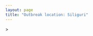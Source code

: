 ```yaml
---
layout: page
title: "Outbreak location: Siliguri"
---
```

<div id="mapid">
<script src="https://buda-magenta.github.io/hazard_map/load_map.js"></script>
><script>
var marker_outbreak = L.marker([26.716413, 88.430992],{"autoPan": true}).addTo(map); marker_outbreak.bindTooltip("Siliguri").openTooltip();

var circle_1 = L.circle([26.626484, 88.734077], {"pane": "markerPane", "color": "red", "fill": true, "fillOpacity": 0.2, "fillRule": "evenodd", "lineCap": "round", "lineJoin": "round", "opacity": 1.0, "radius": 414856, "stroke": true, "weight": 2}).addTo(map);
circle_1.bindTooltip("Jalpaiguri<br>rank: 1<br>hazard index: 0.103714")

var circle_2 = L.circle([22.541418, 88.357691], {"pane": "markerPane", "color": "red", "fill": true, "fillOpacity": 0.2, "fillRule": "evenodd", "lineCap": "round", "lineJoin": "round", "opacity": 1.0, "radius": 341728, "stroke": true, "weight": 2}).addTo(map);
circle_2.bindTooltip("Kolkata<br>rank: 2<br>hazard index: 0.085432")

var circle_3 = L.circle([26.180598, 91.753943], {"pane": "markerPane", "color": "red", "fill": true, "fillOpacity": 0.2, "fillRule": "evenodd", "lineCap": "round", "lineJoin": "round", "opacity": 1.0, "radius": 128529, "stroke": true, "weight": 2}).addTo(map);
circle_3.bindTooltip("Guwahati<br>rank: 3<br>hazard index: 0.032132")

var circle_4 = L.circle([26.298638, 87.953148], {"pane": "markerPane", "color": "red", "fill": true, "fillOpacity": 0.2, "fillRule": "evenodd", "lineCap": "round", "lineJoin": "round", "opacity": 1.0, "radius": 120727, "stroke": true, "weight": 2}).addTo(map);
circle_4.bindTooltip("Kishanganj<br>rank: 4<br>hazard index: 0.030182")

var circle_5 = L.circle([27.037755, 88.263176], {"pane": "markerPane", "color": "red", "fill": true, "fillOpacity": 0.2, "fillRule": "evenodd", "lineCap": "round", "lineJoin": "round", "opacity": 1.0, "radius": 51609, "stroke": true, "weight": 2}).addTo(map);
circle_5.bindTooltip("Darjeeling<br>rank: 5<br>hazard index: 0.012902")

var circle_6 = L.circle([25.560900, 87.647654], {"pane": "markerPane", "color": "red", "fill": true, "fillOpacity": 0.2, "fillRule": "evenodd", "lineCap": "round", "lineJoin": "round", "opacity": 1.0, "radius": 44805, "stroke": true, "weight": 2}).addTo(map);
circle_6.bindTooltip("Katihar<br>rank: 6<br>hazard index: 0.011201")

var circle_7 = L.circle([28.651718, 77.221939], {"pane": "markerPane", "color": "red", "fill": true, "fillOpacity": 0.2, "fillRule": "evenodd", "lineCap": "round", "lineJoin": "round", "opacity": 1.0, "radius": 43948, "stroke": true, "weight": 2}).addTo(map);
circle_7.bindTooltip("Delhi<br>rank: 7<br>hazard index: 0.010987")

var circle_8 = L.circle([25.680654, 88.124646], {"pane": "markerPane", "color": "red", "fill": true, "fillOpacity": 0.2, "fillRule": "evenodd", "lineCap": "round", "lineJoin": "round", "opacity": 1.0, "radius": 41236, "stroke": true, "weight": 2}).addTo(map);
circle_8.bindTooltip("Raiganj<br>rank: 8<br>hazard index: 0.010309")

var circle_9 = L.circle([24.965712, 88.127778], {"pane": "markerPane", "color": "red", "fill": true, "fillOpacity": 0.2, "fillRule": "evenodd", "lineCap": "round", "lineJoin": "round", "opacity": 1.0, "radius": 40973, "stroke": true, "weight": 2}).addTo(map);
circle_9.bindTooltip("English Bazar<br>rank: 9<br>hazard index: 0.010243")

var circle_10 = L.circle([25.263487, 88.789003], {"pane": "markerPane", "color": "red", "fill": true, "fillOpacity": 0.2, "fillRule": "evenodd", "lineCap": "round", "lineJoin": "round", "opacity": 1.0, "radius": 33993, "stroke": true, "weight": 2}).addTo(map);
circle_10.bindTooltip("Balurghat<br>rank: 10<br>hazard index: 0.008498")

var circle_11 = L.circle([25.609324, 85.123525], {"pane": "markerPane", "color": "red", "fill": true, "fillOpacity": 0.2, "fillRule": "evenodd", "lineCap": "round", "lineJoin": "round", "opacity": 1.0, "radius": 32985, "stroke": true, "weight": 2}).addTo(map);
circle_11.bindTooltip("Patna<br>rank: 11<br>hazard index: 0.008246")

var circle_12 = L.circle([27.484460, 94.901945], {"pane": "markerPane", "color": "red", "fill": true, "fillOpacity": 0.2, "fillRule": "evenodd", "lineCap": "round", "lineJoin": "round", "opacity": 1.0, "radius": 19241, "stroke": true, "weight": 2}).addTo(map);
circle_12.bindTooltip("Dibrugarh<br>rank: 12<br>hazard index: 0.004810")

var circle_13 = L.circle([26.000000, 87.500000], {"pane": "markerPane", "color": "red", "fill": true, "fillOpacity": 0.2, "fillRule": "evenodd", "lineCap": "round", "lineJoin": "round", "opacity": 1.0, "radius": 16256, "stroke": true, "weight": 2}).addTo(map);
circle_13.bindTooltip("Purnia<br>rank: 13<br>hazard index: 0.004064")

var circle_14 = L.circle([27.329046, 88.612267], {"pane": "markerPane", "color": "red", "fill": true, "fillOpacity": 0.2, "fillRule": "evenodd", "lineCap": "round", "lineJoin": "round", "opacity": 1.0, "radius": 13025, "stroke": true, "weight": 2}).addTo(map);
circle_14.bindTooltip("Gangtok<br>rank: 14<br>hazard index: 0.003256")

var circle_15 = L.circle([26.698885, 88.320030], {"pane": "markerPane", "color": "red", "fill": true, "fillOpacity": 0.2, "fillRule": "evenodd", "lineCap": "round", "lineJoin": "round", "opacity": 1.0, "radius": 10530, "stroke": true, "weight": 2}).addTo(map);
circle_15.bindTooltip("Bagdogra<br>rank: 15<br>hazard index: 0.002633")

var circle_16 = L.circle([25.913591, 93.728371], {"pane": "markerPane", "color": "red", "fill": true, "fillOpacity": 0.2, "fillRule": "evenodd", "lineCap": "round", "lineJoin": "round", "opacity": 1.0, "radius": 10245, "stroke": true, "weight": 2}).addTo(map);
circle_16.bindTooltip("Dimapur<br>rank: 16<br>hazard index: 0.002561")

var circle_17 = L.circle([22.591260, 88.390964], {"pane": "markerPane", "color": "red", "fill": true, "fillOpacity": 0.2, "fillRule": "evenodd", "lineCap": "round", "lineJoin": "round", "opacity": 1.0, "radius": 10004, "stroke": true, "weight": 2}).addTo(map);
circle_17.bindTooltip("Bidhan Nagar<br>rank: 17<br>hazard index: 0.002501")

var circle_18 = L.circle([26.460914, 80.321759], {"pane": "markerPane", "color": "red", "fill": true, "fillOpacity": 0.2, "fillRule": "evenodd", "lineCap": "round", "lineJoin": "round", "opacity": 1.0, "radius": 9390, "stroke": true, "weight": 2}).addTo(map);
circle_18.bindTooltip("Kanpur<br>rank: 18<br>hazard index: 0.002348")

var circle_19 = L.circle([23.250000, 87.750000], {"pane": "markerPane", "color": "red", "fill": true, "fillOpacity": 0.2, "fillRule": "evenodd", "lineCap": "round", "lineJoin": "round", "opacity": 1.0, "radius": 7153, "stroke": true, "weight": 2}).addTo(map);
circle_19.bindTooltip("Barddhaman<br>rank: 19<br>hazard index: 0.001788")

var circle_20 = L.circle([26.838100, 80.934600], {"pane": "markerPane", "color": "red", "fill": true, "fillOpacity": 0.2, "fillRule": "evenodd", "lineCap": "round", "lineJoin": "round", "opacity": 1.0, "radius": 6752, "stroke": true, "weight": 2}).addTo(map);
circle_20.bindTooltip("Lucknow<br>rank: 20<br>hazard index: 0.001688")

var circle_21 = L.circle([25.512719, 86.090571], {"pane": "markerPane", "color": "red", "fill": true, "fillOpacity": 0.2, "fillRule": "evenodd", "lineCap": "round", "lineJoin": "round", "opacity": 1.0, "radius": 6750, "stroke": true, "weight": 2}).addTo(map);
circle_21.bindTooltip("Begusarai<br>rank: 21<br>hazard index: 0.001688")

var circle_22 = L.circle([22.472223, 88.093845], {"pane": "markerPane", "color": "red", "fill": true, "fillOpacity": 0.2, "fillRule": "evenodd", "lineCap": "round", "lineJoin": "round", "opacity": 1.0, "radius": 5002, "stroke": true, "weight": 2}).addTo(map);
circle_22.bindTooltip("Uluberia<br>rank: 22<br>hazard index: 0.001251")

var circle_23 = L.circle([23.687130, 86.974659], {"pane": "markerPane", "color": "red", "fill": true, "fillOpacity": 0.2, "fillRule": "evenodd", "lineCap": "round", "lineJoin": "round", "opacity": 1.0, "radius": 4297, "stroke": true, "weight": 2}).addTo(map);
circle_23.bindTooltip("Asansol<br>rank: 23<br>hazard index: 0.001074")

var circle_24 = L.circle([24.817861, 92.756221], {"pane": "markerPane", "color": "red", "fill": true, "fillOpacity": 0.2, "fillRule": "evenodd", "lineCap": "round", "lineJoin": "round", "opacity": 1.0, "radius": 4102, "stroke": true, "weight": 2}).addTo(map);
circle_24.bindTooltip("Silchar<br>rank: 24<br>hazard index: 0.001026")

var circle_25 = L.circle([19.075990, 72.877393], {"pane": "markerPane", "color": "red", "fill": true, "fillOpacity": 0.2, "fillRule": "evenodd", "lineCap": "round", "lineJoin": "round", "opacity": 1.0, "radius": 4092, "stroke": true, "weight": 2}).addTo(map);
circle_25.bindTooltip("Mumbai<br>rank: 25<br>hazard index: 0.001023")

var circle_26 = L.circle([22.890183, 88.426939], {"pane": "markerPane", "color": "red", "fill": true, "fillOpacity": 0.2, "fillRule": "evenodd", "lineCap": "round", "lineJoin": "round", "opacity": 1.0, "radius": 3904, "stroke": true, "weight": 2}).addTo(map);
circle_26.bindTooltip("Naihati<br>rank: 26<br>hazard index: 0.000976")

var circle_27 = L.circle([23.831238, 91.282382], {"pane": "markerPane", "color": "red", "fill": true, "fillOpacity": 0.2, "fillRule": "evenodd", "lineCap": "round", "lineJoin": "round", "opacity": 1.0, "radius": 3671, "stroke": true, "weight": 2}).addTo(map);
circle_27.bindTooltip("Agartala<br>rank: 27<br>hazard index: 0.000918")

var circle_28 = L.circle([23.535048, 87.338043], {"pane": "markerPane", "color": "red", "fill": true, "fillOpacity": 0.2, "fillRule": "evenodd", "lineCap": "round", "lineJoin": "round", "opacity": 1.0, "radius": 3507, "stroke": true, "weight": 2}).addTo(map);
circle_28.bindTooltip("Durgapur<br>rank: 28<br>hazard index: 0.000877")

var circle_29 = L.circle([22.695034, 88.377060], {"pane": "markerPane", "color": "red", "fill": true, "fillOpacity": 0.2, "fillRule": "evenodd", "lineCap": "round", "lineJoin": "round", "opacity": 1.0, "radius": 2993, "stroke": true, "weight": 2}).addTo(map);
circle_29.bindTooltip("Panihati<br>rank: 29<br>hazard index: 0.000748")

var circle_30 = L.circle([13.083694, 80.270186], {"pane": "markerPane", "color": "red", "fill": true, "fillOpacity": 0.2, "fillRule": "evenodd", "lineCap": "round", "lineJoin": "round", "opacity": 1.0, "radius": 2573, "stroke": true, "weight": 2}).addTo(map);
circle_30.bindTooltip("Chennai<br>rank: 30<br>hazard index: 0.000643")

var circle_31 = L.circle([25.576045, 91.882528], {"pane": "markerPane", "color": "red", "fill": true, "fillOpacity": 0.2, "fillRule": "evenodd", "lineCap": "round", "lineJoin": "round", "opacity": 1.0, "radius": 2539, "stroke": true, "weight": 2}).addTo(map);
circle_31.bindTooltip("Shillong<br>rank: 31<br>hazard index: 0.000635")

var circle_32 = L.circle([12.979120, 77.591300], {"pane": "markerPane", "color": "red", "fill": true, "fillOpacity": 0.2, "fillRule": "evenodd", "lineCap": "round", "lineJoin": "round", "opacity": 1.0, "radius": 2491, "stroke": true, "weight": 2}).addTo(map);
circle_32.bindTooltip("Bangalore<br>rank: 32<br>hazard index: 0.000623")

var circle_33 = L.circle([25.438130, 81.833800], {"pane": "markerPane", "color": "red", "fill": true, "fillOpacity": 0.2, "fillRule": "evenodd", "lineCap": "round", "lineJoin": "round", "opacity": 1.0, "radius": 2473, "stroke": true, "weight": 2}).addTo(map);
circle_33.bindTooltip("Allahabad<br>rank: 33<br>hazard index: 0.000618")

var circle_34 = L.circle([25.133173, 86.525040], {"pane": "markerPane", "color": "red", "fill": true, "fillOpacity": 0.2, "fillRule": "evenodd", "lineCap": "round", "lineJoin": "round", "opacity": 1.0, "radius": 2436, "stroke": true, "weight": 2}).addTo(map);
circle_34.bindTooltip("Kharagpur<br>rank: 34<br>hazard index: 0.000609")

var circle_35 = L.circle([22.670728, 88.376342], {"pane": "markerPane", "color": "red", "fill": true, "fillOpacity": 0.2, "fillRule": "evenodd", "lineCap": "round", "lineJoin": "round", "opacity": 1.0, "radius": 2434, "stroke": true, "weight": 2}).addTo(map);
circle_35.bindTooltip("Kamarhati<br>rank: 35<br>hazard index: 0.000609")

var circle_36 = L.circle([20.266777, 85.843559], {"pane": "markerPane", "color": "red", "fill": true, "fillOpacity": 0.2, "fillRule": "evenodd", "lineCap": "round", "lineJoin": "round", "opacity": 1.0, "radius": 2413, "stroke": true, "weight": 2}).addTo(map);
circle_36.bindTooltip("Bhubaneswar<br>rank: 36<br>hazard index: 0.000603")

var circle_37 = L.circle([25.286698, 87.132254], {"pane": "markerPane", "color": "red", "fill": true, "fillOpacity": 0.2, "fillRule": "evenodd", "lineCap": "round", "lineJoin": "round", "opacity": 1.0, "radius": 2351, "stroke": true, "weight": 2}).addTo(map);
circle_37.bindTooltip("Bhagalpur<br>rank: 37<br>hazard index: 0.000588")

var circle_38 = L.circle([28.863842, 78.805778], {"pane": "markerPane", "color": "red", "fill": true, "fillOpacity": 0.2, "fillRule": "evenodd", "lineCap": "round", "lineJoin": "round", "opacity": 1.0, "radius": 2289, "stroke": true, "weight": 2}).addTo(map);
circle_38.bindTooltip("Moradabad<br>rank: 38<br>hazard index: 0.000572")

var circle_39 = L.circle([22.646958, 88.343612], {"pane": "markerPane", "color": "red", "fill": true, "fillOpacity": 0.2, "fillRule": "evenodd", "lineCap": "round", "lineJoin": "round", "opacity": 1.0, "radius": 2229, "stroke": true, "weight": 2}).addTo(map);
circle_39.bindTooltip("Bally<br>rank: 39<br>hazard index: 0.000557")

var circle_40 = L.circle([26.671329, 83.364583], {"pane": "markerPane", "color": "red", "fill": true, "fillOpacity": 0.2, "fillRule": "evenodd", "lineCap": "round", "lineJoin": "round", "opacity": 1.0, "radius": 2055, "stroke": true, "weight": 2}).addTo(map);
circle_40.bindTooltip("Gorakhpur<br>rank: 40<br>hazard index: 0.000514")

var circle_41 = L.circle([30.909016, 75.851601], {"pane": "markerPane", "color": "red", "fill": true, "fillOpacity": 0.2, "fillRule": "evenodd", "lineCap": "round", "lineJoin": "round", "opacity": 1.0, "radius": 2026, "stroke": true, "weight": 2}).addTo(map);
circle_41.bindTooltip("Ludhiana<br>rank: 41<br>hazard index: 0.000507")

var circle_42 = L.circle([26.915458, 75.818982], {"pane": "markerPane", "color": "red", "fill": true, "fillOpacity": 0.2, "fillRule": "evenodd", "lineCap": "round", "lineJoin": "round", "opacity": 1.0, "radius": 1990, "stroke": true, "weight": 2}).addTo(map);
circle_42.bindTooltip("Jaipur<br>rank: 42<br>hazard index: 0.000498")

var circle_43 = L.circle([22.508621, 88.253218], {"pane": "markerPane", "color": "red", "fill": true, "fillOpacity": 0.2, "fillRule": "evenodd", "lineCap": "round", "lineJoin": "round", "opacity": 1.0, "radius": 1989, "stroke": true, "weight": 2}).addTo(map);
circle_43.bindTooltip("Maheshtala<br>rank: 43<br>hazard index: 0.000497")

var circle_44 = L.circle([26.083143, 86.032571], {"pane": "markerPane", "color": "red", "fill": true, "fillOpacity": 0.2, "fillRule": "evenodd", "lineCap": "round", "lineJoin": "round", "opacity": 1.0, "radius": 1987, "stroke": true, "weight": 2}).addTo(map);
circle_44.bindTooltip("Darbhanga<br>rank: 44<br>hazard index: 0.000497")

var circle_45 = L.circle([24.796436, 85.007956], {"pane": "markerPane", "color": "red", "fill": true, "fillOpacity": 0.2, "fillRule": "evenodd", "lineCap": "round", "lineJoin": "round", "opacity": 1.0, "radius": 1913, "stroke": true, "weight": 2}).addTo(map);
circle_45.bindTooltip("Gaya<br>rank: 45<br>hazard index: 0.000478")

var circle_46 = L.circle([21.735348, 81.944459], {"pane": "markerPane", "color": "red", "fill": true, "fillOpacity": 0.2, "fillRule": "evenodd", "lineCap": "round", "lineJoin": "round", "opacity": 1.0, "radius": 1873, "stroke": true, "weight": 2}).addTo(map);
circle_46.bindTooltip("Bhatpara<br>rank: 46<br>hazard index: 0.000468")

var circle_47 = L.circle([25.531031, 78.652689], {"pane": "markerPane", "color": "red", "fill": true, "fillOpacity": 0.2, "fillRule": "evenodd", "lineCap": "round", "lineJoin": "round", "opacity": 1.0, "radius": 1823, "stroke": true, "weight": 2}).addTo(map);
circle_47.bindTooltip("Jhansi<br>rank: 47<br>hazard index: 0.000456")

var circle_48 = L.circle([25.832642, 86.614893], {"pane": "markerPane", "color": "red", "fill": true, "fillOpacity": 0.2, "fillRule": "evenodd", "lineCap": "round", "lineJoin": "round", "opacity": 1.0, "radius": 1819, "stroke": true, "weight": 2}).addTo(map);
circle_48.bindTooltip("Saharsa<br>rank: 48<br>hazard index: 0.000455")

var circle_49 = L.circle([22.870214, 88.419608], {"pane": "markerPane", "color": "red", "fill": true, "fillOpacity": 0.2, "fillRule": "evenodd", "lineCap": "round", "lineJoin": "round", "opacity": 1.0, "radius": 1798, "stroke": true, "weight": 2}).addTo(map);
circle_49.bindTooltip("Barrackpur<br>rank: 49<br>hazard index: 0.000450")

var circle_50 = L.circle([22.707369, 88.374437], {"pane": "markerPane", "color": "red", "fill": true, "fillOpacity": 0.2, "fillRule": "evenodd", "lineCap": "round", "lineJoin": "round", "opacity": 1.0, "radius": 1741, "stroke": true, "weight": 2}).addTo(map);
circle_50.bindTooltip("Baranagar<br>rank: 50<br>hazard index: 0.000435")

var circle_51 = L.circle([23.405848, 88.495893], {"pane": "markerPane", "color": "red", "fill": true, "fillOpacity": 0.2, "fillRule": "evenodd", "lineCap": "round", "lineJoin": "round", "opacity": 1.0, "radius": 1720, "stroke": true, "weight": 2}).addTo(map);
circle_51.bindTooltip("Krishnanagar<br>rank: 51<br>hazard index: 0.000430")

var circle_52 = L.circle([17.388786, 78.461065], {"pane": "markerPane", "color": "red", "fill": true, "fillOpacity": 0.2, "fillRule": "evenodd", "lineCap": "round", "lineJoin": "round", "opacity": 1.0, "radius": 1694, "stroke": true, "weight": 2}).addTo(map);
circle_52.bindTooltip("Hyderabad<br>rank: 52<br>hazard index: 0.000424")

var circle_53 = L.circle([26.304149, 92.716060], {"pane": "markerPane", "color": "red", "fill": true, "fillOpacity": 0.2, "fillRule": "evenodd", "lineCap": "round", "lineJoin": "round", "opacity": 1.0, "radius": 1649, "stroke": true, "weight": 2}).addTo(map);
circle_53.bindTooltip("Nagaon<br>rank: 53<br>hazard index: 0.000412")

var circle_54 = L.circle([27.876990, 78.137290], {"pane": "markerPane", "color": "red", "fill": true, "fillOpacity": 0.2, "fillRule": "evenodd", "lineCap": "round", "lineJoin": "round", "opacity": 1.0, "radius": 1635, "stroke": true, "weight": 2}).addTo(map);
circle_54.bindTooltip("Aligarh<br>rank: 54<br>hazard index: 0.000409")

var circle_55 = L.circle([24.379576, 88.585573], {"pane": "markerPane", "color": "red", "fill": true, "fillOpacity": 0.2, "fillRule": "evenodd", "lineCap": "round", "lineJoin": "round", "opacity": 1.0, "radius": 1626, "stroke": true, "weight": 2}).addTo(map);
circle_55.bindTooltip("Baharampur<br>rank: 55<br>hazard index: 0.000407")

var circle_56 = L.circle([20.468600, 85.879200], {"pane": "markerPane", "color": "red", "fill": true, "fillOpacity": 0.2, "fillRule": "evenodd", "lineCap": "round", "lineJoin": "round", "opacity": 1.0, "radius": 1552, "stroke": true, "weight": 2}).addTo(map);
circle_56.bindTooltip("Cuttack<br>rank: 56<br>hazard index: 0.000388")

var circle_57 = L.circle([23.021624, 72.579707], {"pane": "markerPane", "color": "red", "fill": true, "fillOpacity": 0.2, "fillRule": "evenodd", "lineCap": "round", "lineJoin": "round", "opacity": 1.0, "radius": 1484, "stroke": true, "weight": 2}).addTo(map);
circle_57.bindTooltip("Ahmedabad<br>rank: 57<br>hazard index: 0.000371")

var circle_58 = L.circle([23.795281, 86.430964], {"pane": "markerPane", "color": "red", "fill": true, "fillOpacity": 0.2, "fillRule": "evenodd", "lineCap": "round", "lineJoin": "round", "opacity": 1.0, "radius": 1442, "stroke": true, "weight": 2}).addTo(map);
circle_58.bindTooltip("Dhanbad<br>rank: 58<br>hazard index: 0.000361")

var circle_59 = L.circle([22.801519, 86.202958], {"pane": "markerPane", "color": "red", "fill": true, "fillOpacity": 0.2, "fillRule": "evenodd", "lineCap": "round", "lineJoin": "round", "opacity": 1.0, "radius": 1354, "stroke": true, "weight": 2}).addTo(map);
circle_59.bindTooltip("Jamshedpur<br>rank: 59<br>hazard index: 0.000339")

var circle_60 = L.circle([22.754995, 88.341667], {"pane": "markerPane", "color": "red", "fill": true, "fillOpacity": 0.2, "fillRule": "evenodd", "lineCap": "round", "lineJoin": "round", "opacity": 1.0, "radius": 1343, "stroke": true, "weight": 2}).addTo(map);
circle_60.bindTooltip("Serampore<br>rank: 60<br>hazard index: 0.000336")

var circle_61 = L.circle([23.370035, 85.325013], {"pane": "markerPane", "color": "red", "fill": true, "fillOpacity": 0.2, "fillRule": "evenodd", "lineCap": "round", "lineJoin": "round", "opacity": 1.0, "radius": 1333, "stroke": true, "weight": 2}).addTo(map);
circle_61.bindTooltip("Ranchi<br>rank: 61<br>hazard index: 0.000333")

var circle_62 = L.circle([22.949011, 88.435910], {"pane": "markerPane", "color": "red", "fill": true, "fillOpacity": 0.2, "fillRule": "evenodd", "lineCap": "round", "lineJoin": "round", "opacity": 1.0, "radius": 1328, "stroke": true, "weight": 2}).addTo(map);
circle_62.bindTooltip("Kanchrapara<br>rank: 62<br>hazard index: 0.000332")

var circle_63 = L.circle([22.717624, 88.488953], {"pane": "markerPane", "color": "red", "fill": true, "fillOpacity": 0.2, "fillRule": "evenodd", "lineCap": "round", "lineJoin": "round", "opacity": 1.0, "radius": 1295, "stroke": true, "weight": 2}).addTo(map);
circle_63.bindTooltip("Barasat<br>rank: 63<br>hazard index: 0.000324")

var circle_64 = L.circle([28.457876, 79.405571], {"pane": "markerPane", "color": "red", "fill": true, "fillOpacity": 0.2, "fillRule": "evenodd", "lineCap": "round", "lineJoin": "round", "opacity": 1.0, "radius": 1213, "stroke": true, "weight": 2}).addTo(map);
circle_64.bindTooltip("Bareilly<br>rank: 64<br>hazard index: 0.000303")

var circle_65 = L.circle([25.623400, 85.041700], {"pane": "markerPane", "color": "red", "fill": true, "fillOpacity": 0.2, "fillRule": "evenodd", "lineCap": "round", "lineJoin": "round", "opacity": 1.0, "radius": 1195, "stroke": true, "weight": 2}).addTo(map);
circle_65.bindTooltip("Dinapur Nizamat<br>rank: 65<br>hazard index: 0.000299")

var circle_66 = L.circle([24.800609, 93.937000], {"pane": "markerPane", "color": "red", "fill": true, "fillOpacity": 0.2, "fillRule": "evenodd", "lineCap": "round", "lineJoin": "round", "opacity": 1.0, "radius": 1165, "stroke": true, "weight": 2}).addTo(map);
circle_66.bindTooltip("Imphal<br>rank: 66<br>hazard index: 0.000291")

var circle_67 = L.circle([31.292011, 75.568058], {"pane": "markerPane", "color": "red", "fill": true, "fillOpacity": 0.2, "fillRule": "evenodd", "lineCap": "round", "lineJoin": "round", "opacity": 1.0, "radius": 1082, "stroke": true, "weight": 2}).addTo(map);
circle_67.bindTooltip("Jalandhar<br>rank: 67<br>hazard index: 0.000271")

var circle_68 = L.circle([22.794910, 88.331772], {"pane": "markerPane", "color": "red", "fill": true, "fillOpacity": 0.2, "fillRule": "evenodd", "lineCap": "round", "lineJoin": "round", "opacity": 1.0, "radius": 1080, "stroke": true, "weight": 2}).addTo(map);
circle_68.bindTooltip("Baidyabati<br>rank: 68<br>hazard index: 0.000270")

var circle_69 = L.circle([27.177366, 78.389912], {"pane": "markerPane", "color": "red", "fill": true, "fillOpacity": 0.2, "fillRule": "evenodd", "lineCap": "round", "lineJoin": "round", "opacity": 1.0, "radius": 1041, "stroke": true, "weight": 2}).addTo(map);
circle_69.bindTooltip("Firozabad<br>rank: 69<br>hazard index: 0.000260")

var circle_70 = L.circle([25.335649, 83.007629], {"pane": "markerPane", "color": "red", "fill": true, "fillOpacity": 0.2, "fillRule": "evenodd", "lineCap": "round", "lineJoin": "round", "opacity": 1.0, "radius": 1031, "stroke": true, "weight": 2}).addTo(map);
circle_70.bindTooltip("Varanasi<br>rank: 70<br>hazard index: 0.000258")

var circle_71 = L.circle([22.920982, 88.437022], {"pane": "markerPane", "color": "red", "fill": true, "fillOpacity": 0.2, "fillRule": "evenodd", "lineCap": "round", "lineJoin": "round", "opacity": 1.0, "radius": 1030, "stroke": true, "weight": 2}).addTo(map);
circle_71.bindTooltip("Halisahar<br>rank: 71<br>hazard index: 0.000258")

var circle_72 = L.circle([25.572433, 83.609605], {"pane": "markerPane", "color": "red", "fill": true, "fillOpacity": 0.2, "fillRule": "evenodd", "lineCap": "round", "lineJoin": "round", "opacity": 1.0, "radius": 997, "stroke": true, "weight": 2}).addTo(map);
circle_72.bindTooltip("Medinipur<br>rank: 72<br>hazard index: 0.000249")

var circle_73 = L.circle([29.988077, 77.508130], {"pane": "markerPane", "color": "red", "fill": true, "fillOpacity": 0.2, "fillRule": "evenodd", "lineCap": "round", "lineJoin": "round", "opacity": 1.0, "radius": 933, "stroke": true, "weight": 2}).addTo(map);
circle_73.bindTooltip("Saharanpur<br>rank: 73<br>hazard index: 0.000233")

var circle_74 = L.circle([23.388901, 88.372439], {"pane": "markerPane", "color": "red", "fill": true, "fillOpacity": 0.2, "fillRule": "evenodd", "lineCap": "round", "lineJoin": "round", "opacity": 1.0, "radius": 924, "stroke": true, "weight": 2}).addTo(map);
circle_74.bindTooltip("Nabadwip<br>rank: 74<br>hazard index: 0.000231")

var circle_75 = L.circle([25.623457, 84.596839], {"pane": "markerPane", "color": "red", "fill": true, "fillOpacity": 0.2, "fillRule": "evenodd", "lineCap": "round", "lineJoin": "round", "opacity": 1.0, "radius": 911, "stroke": true, "weight": 2}).addTo(map);
circle_75.bindTooltip("Arrah<br>rank: 75<br>hazard index: 0.000228")

var circle_76 = L.circle([17.723128, 83.301284], {"pane": "markerPane", "color": "red", "fill": true, "fillOpacity": 0.2, "fillRule": "evenodd", "lineCap": "round", "lineJoin": "round", "opacity": 1.0, "radius": 905, "stroke": true, "weight": 2}).addTo(map);
circle_76.bindTooltip("Visakhapatnam<br>rank: 76<br>hazard index: 0.000226")

var circle_77 = L.circle([22.694792, 88.453018], {"pane": "markerPane", "color": "red", "fill": true, "fillOpacity": 0.2, "fillRule": "evenodd", "lineCap": "round", "lineJoin": "round", "opacity": 1.0, "radius": 897, "stroke": true, "weight": 2}).addTo(map);
circle_77.bindTooltip("Madhyamgram<br>rank: 77<br>hazard index: 0.000224")

var circle_78 = L.circle([22.667046, 88.341146], {"pane": "markerPane", "color": "red", "fill": true, "fillOpacity": 0.2, "fillRule": "evenodd", "lineCap": "round", "lineJoin": "round", "opacity": 1.0, "radius": 871, "stroke": true, "weight": 2}).addTo(map);
circle_78.bindTooltip("Uttarpara<br>rank: 78<br>hazard index: 0.000218")

var circle_79 = L.circle([21.149813, 79.082056], {"pane": "markerPane", "color": "red", "fill": true, "fillOpacity": 0.2, "fillRule": "evenodd", "lineCap": "round", "lineJoin": "round", "opacity": 1.0, "radius": 786, "stroke": true, "weight": 2}).addTo(map);
circle_79.bindTooltip("Nagpur<br>rank: 79<br>hazard index: 0.000197")

var circle_80 = L.circle([22.741920, 88.379201], {"pane": "markerPane", "color": "red", "fill": true, "fillOpacity": 0.2, "fillRule": "evenodd", "lineCap": "round", "lineJoin": "round", "opacity": 1.0, "radius": 775, "stroke": true, "weight": 2}).addTo(map);
circle_80.bindTooltip("Titagarh<br>rank: 80<br>hazard index: 0.000194")

var circle_81 = L.circle([23.131954, 87.207397], {"pane": "markerPane", "color": "red", "fill": true, "fillOpacity": 0.2, "fillRule": "evenodd", "lineCap": "round", "lineJoin": "round", "opacity": 1.0, "radius": 765, "stroke": true, "weight": 2}).addTo(map);
circle_81.bindTooltip("Bankura<br>rank: 81<br>hazard index: 0.000191")

var circle_82 = L.circle([22.715699, 88.381582], {"pane": "markerPane", "color": "red", "fill": true, "fillOpacity": 0.2, "fillRule": "evenodd", "lineCap": "round", "lineJoin": "round", "opacity": 1.0, "radius": 759, "stroke": true, "weight": 2}).addTo(map);
circle_82.bindTooltip("Khardaha<br>rank: 82<br>hazard index: 0.000190")

var circle_83 = L.circle([16.508759, 80.618510], {"pane": "markerPane", "color": "red", "fill": true, "fillOpacity": 0.2, "fillRule": "evenodd", "lineCap": "round", "lineJoin": "round", "opacity": 1.0, "radius": 756, "stroke": true, "weight": 2}).addTo(map);
circle_83.bindTooltip("Vijayawada<br>rank: 83<br>hazard index: 0.000189")

var circle_84 = L.circle([26.505476, 93.977739], {"pane": "markerPane", "color": "red", "fill": true, "fillOpacity": 0.2, "fillRule": "evenodd", "lineCap": "round", "lineJoin": "round", "opacity": 1.0, "radius": 735, "stroke": true, "weight": 2}).addTo(map);
circle_84.bindTooltip("Chandan Nagar<br>rank: 84<br>hazard index: 0.000184")

var circle_85 = L.circle([18.521428, 73.854454], {"pane": "markerPane", "color": "red", "fill": true, "fillOpacity": 0.2, "fillRule": "evenodd", "lineCap": "round", "lineJoin": "round", "opacity": 1.0, "radius": 689, "stroke": true, "weight": 2}).addTo(map);
circle_85.bindTooltip("Pune<br>rank: 85<br>hazard index: 0.000172")

var circle_86 = L.circle([26.616957, 92.765007], {"pane": "markerPane", "color": "red", "fill": true, "fillOpacity": 0.2, "fillRule": "evenodd", "lineCap": "round", "lineJoin": "round", "opacity": 1.0, "radius": 685, "stroke": true, "weight": 2}).addTo(map);
circle_86.bindTooltip("Tezpur<br>rank: 86<br>hazard index: 0.000171")

var circle_87 = L.circle([22.726141, 88.343487], {"pane": "markerPane", "color": "red", "fill": true, "fillOpacity": 0.2, "fillRule": "evenodd", "lineCap": "round", "lineJoin": "round", "opacity": 1.0, "radius": 667, "stroke": true, "weight": 2}).addTo(map);
circle_87.bindTooltip("Rishra<br>rank: 87<br>hazard index: 0.000167")

var circle_88 = L.circle([22.974972, 88.434591], {"pane": "markerPane", "color": "red", "fill": true, "fillOpacity": 0.2, "fillRule": "evenodd", "lineCap": "round", "lineJoin": "round", "opacity": 1.0, "radius": 656, "stroke": true, "weight": 2}).addTo(map);
circle_88.bindTooltip("Kalyani<br>rank: 88<br>hazard index: 0.000164")

var circle_89 = L.circle([22.901200, 88.389900], {"pane": "markerPane", "color": "red", "fill": true, "fillOpacity": 0.2, "fillRule": "evenodd", "lineCap": "round", "lineJoin": "round", "opacity": 1.0, "radius": 646, "stroke": true, "weight": 2}).addTo(map);
circle_89.bindTooltip("Hugli-Chinsurah<br>rank: 89<br>hazard index: 0.000162")

var circle_90 = L.circle([28.428262, 77.002700], {"pane": "markerPane", "color": "red", "fill": true, "fillOpacity": 0.2, "fillRule": "evenodd", "lineCap": "round", "lineJoin": "round", "opacity": 1.0, "radius": 621, "stroke": true, "weight": 2}).addTo(map);
circle_90.bindTooltip("Gurgaon<br>rank: 90<br>hazard index: 0.000155")

var circle_91 = L.circle([22.720362, 75.868200], {"pane": "markerPane", "color": "red", "fill": true, "fillOpacity": 0.2, "fillRule": "evenodd", "lineCap": "round", "lineJoin": "round", "opacity": 1.0, "radius": 599, "stroke": true, "weight": 2}).addTo(map);
circle_91.bindTooltip("Indore<br>rank: 91<br>hazard index: 0.000150")

var circle_92 = L.circle([19.194329, 72.970178], {"pane": "markerPane", "color": "red", "fill": true, "fillOpacity": 0.2, "fillRule": "evenodd", "lineCap": "round", "lineJoin": "round", "opacity": 1.0, "radius": 596, "stroke": true, "weight": 2}).addTo(map);
circle_92.bindTooltip("Thane<br>rank: 92<br>hazard index: 0.000149")

var circle_93 = L.circle([31.634308, 74.873679], {"pane": "markerPane", "color": "red", "fill": true, "fillOpacity": 0.2, "fillRule": "evenodd", "lineCap": "round", "lineJoin": "round", "opacity": 1.0, "radius": 586, "stroke": true, "weight": 2}).addTo(map);
circle_93.bindTooltip("Amritsar<br>rank: 93<br>hazard index: 0.000147")

var circle_94 = L.circle([11.664535, 92.739045], {"pane": "markerPane", "color": "red", "fill": true, "fillOpacity": 0.2, "fillRule": "evenodd", "lineCap": "round", "lineJoin": "round", "opacity": 1.0, "radius": 577, "stroke": true, "weight": 2}).addTo(map);
circle_94.bindTooltip("Port Blair<br>rank: 94<br>hazard index: 0.000144")

var circle_95 = L.circle([26.148658, 85.340013], {"pane": "markerPane", "color": "red", "fill": true, "fillOpacity": 0.2, "fillRule": "evenodd", "lineCap": "round", "lineJoin": "round", "opacity": 1.0, "radius": 572, "stroke": true, "weight": 2}).addTo(map);
circle_95.bindTooltip("Muzaffarpur<br>rank: 95<br>hazard index: 0.000143")

var circle_96 = L.circle([28.402979, 77.310384], {"pane": "markerPane", "color": "red", "fill": true, "fillOpacity": 0.2, "fillRule": "evenodd", "lineCap": "round", "lineJoin": "round", "opacity": 1.0, "radius": 570, "stroke": true, "weight": 2}).addTo(map);
circle_96.bindTooltip("Faridabad<br>rank: 96<br>hazard index: 0.000143")

var circle_97 = L.circle([23.332200, 86.361600], {"pane": "markerPane", "color": "red", "fill": true, "fillOpacity": 0.2, "fillRule": "evenodd", "lineCap": "round", "lineJoin": "round", "opacity": 1.0, "radius": 556, "stroke": true, "weight": 2}).addTo(map);
circle_97.bindTooltip("Purulia<br>rank: 97<br>hazard index: 0.000139")

var circle_98 = L.circle([25.773344, 84.784977], {"pane": "markerPane", "color": "red", "fill": true, "fillOpacity": 0.2, "fillRule": "evenodd", "lineCap": "round", "lineJoin": "round", "opacity": 1.0, "radius": 546, "stroke": true, "weight": 2}).addTo(map);
circle_98.bindTooltip("Chapra<br>rank: 98<br>hazard index: 0.000137")

var circle_99 = L.circle([28.753900, 77.399900], {"pane": "markerPane", "color": "red", "fill": true, "fillOpacity": 0.2, "fillRule": "evenodd", "lineCap": "round", "lineJoin": "round", "opacity": 1.0, "radius": 531, "stroke": true, "weight": 2}).addTo(map);
circle_99.bindTooltip("Khora<br>rank: 99<br>hazard index: 0.000133")

var circle_100 = L.circle([23.699128, 85.991069], {"pane": "markerPane", "color": "red", "fill": true, "fillOpacity": 0.2, "fillRule": "evenodd", "lineCap": "round", "lineJoin": "round", "opacity": 1.0, "radius": 514, "stroke": true, "weight": 2}).addTo(map);
circle_100.bindTooltip("Bokaro<br>rank: 100<br>hazard index: 0.000129")
</script>
</div>